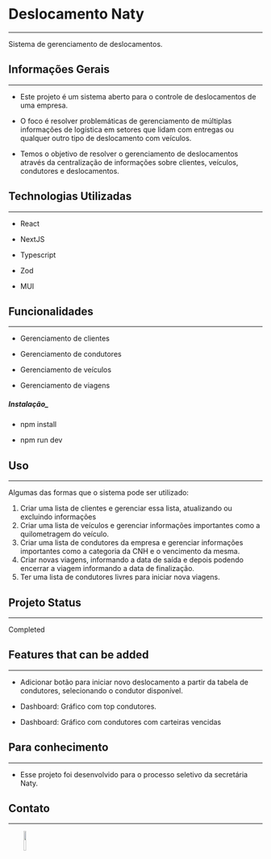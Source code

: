 <h1>Deslocamento Naty</h1>
<hr><p>Sistema de gerenciamento de deslocamentos.</p><h2>Informações Gerais</h2>
<hr><ul>
<li>Este projeto é um sistema aberto para o controle de deslocamentos de uma empresa.</li>
</ul><ul>
<li>O foco é resolver problemáticas de gerenciamento de múltiplas informações de logística em setores que lidam com entregas ou qualquer outro tipo de deslocamento com veículos.</li>
</ul><ul>
<li>Temos o objetivo de resolver o gerenciamento de deslocamentos através da centralização de informações sobre clientes, veículos, condutores e deslocamentos.</li>
</ul><h2>Technologias Utilizadas</h2>
<hr><ul>
<li>React</li>
</ul><ul>
<li>NextJS</li>
</ul><ul>
<li>Typescript</li>
</ul><ul>
<li>Zod</li>
</ul><ul>
<li>MUI</li>
</ul><h2>Funcionalidades</h2>
<hr><ul>
<li>Gerenciamento de clientes</li>
</ul><ul>
<li>Gerenciamento de condutores</li>
</ul><ul>
<li>Gerenciamento de veículos</li>
</ul><ul>
<li>Gerenciamento de viagens</li>
</ul><h5>Instalação_</h5><ul>
<li>npm install</li>
</ul><ul>
<li>npm run dev</li>
</ul><h2>Uso</h2>
<hr><p>Algumas das formas que o sistema pode ser utilizado:</p>
<ol>
<li>Criar uma lista de clientes e gerenciar essa lista, atualizando ou excluindo informações</li>
<li>Criar uma lista de veículos e gerenciar informações importantes como a quilometragem do veículo.</li>
<li>Criar uma lista de condutores da empresa e gerenciar informações importantes como a categoria da CNH e o vencimento da mesma.</li>
<li>Criar novas viagens, informando a data de saída e depois podendo encerrar a viagem informando a data de finalização.</li>
<li>Ter uma lista de condutores livres para iniciar nova viagens.</li>
</ol><h2>Projeto Status</h2>
<hr><p>Completed</p><h2>Features that can be added</h2>
<hr><ul>
<li>Adicionar botão para iniciar novo deslocamento a partir da tabela de condutores, selecionando o condutor disponível.</li>
</ul><ul>
<li>Dashboard: Gráfico com top condutores.</li>
</ul><ul>
<li>Dashboard: Gráfico com condutores com carteiras vencidas</li>
</ul><h2>Para conhecimento</h2>
<hr><ul>
<li>Esse projeto foi desenvolvido para o processo seletivo da secretária Naty.</li>
</ul><h2>Contato</h2>
<hr><p><span style="margin-right: 30px;"></span><a href="https://www.linkedin.com/in/mateus-meneses/"><img target="_blank" src="https://cdn.jsdelivr.net/gh/devicons/devicon/icons/linkedin/linkedin-original.svg" style="width: 10%;"></a></p>
